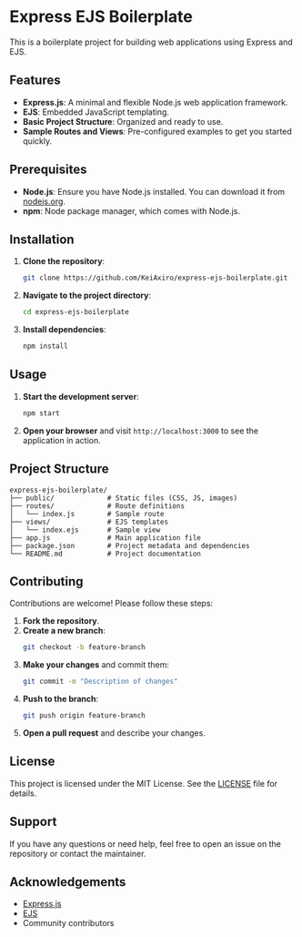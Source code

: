 # Express EJS Boilerplate

This is a boilerplate project for building web applications using Express and EJS.

## Features

- **Express.js**: A minimal and flexible Node.js web application framework.
- **EJS**: Embedded JavaScript templating.
- **Basic Project Structure**: Organized and ready to use.
- **Sample Routes and Views**: Pre-configured examples to get you started quickly.

## Prerequisites

- **Node.js**: Ensure you have Node.js installed. You can download it from [nodejs.org](https://nodejs.org/).
- **npm**: Node package manager, which comes with Node.js.

## Installation

1. **Clone the repository**:
   ```sh
   git clone https://github.com/KeiAxiro/express-ejs-boilerplate.git
   ```
2. **Navigate to the project directory**:
   ```sh
   cd express-ejs-boilerplate
   ```
3. **Install dependencies**:
   ```sh
   npm install
   ```

## Usage

1. **Start the development server**:
   ```sh
   npm start
   ```
2. **Open your browser** and visit `http://localhost:3000` to see the application in action.

## Project Structure

```
express-ejs-boilerplate/
├── public/             # Static files (CSS, JS, images)
├── routes/             # Route definitions
│   └── index.js        # Sample route
├── views/              # EJS templates
│   └── index.ejs       # Sample view
├── app.js              # Main application file
├── package.json        # Project metadata and dependencies
└── README.md           # Project documentation
```

## Contributing

Contributions are welcome! Please follow these steps:

1. **Fork the repository**.
2. **Create a new branch**:
   ```sh
   git checkout -b feature-branch
   ```
3. **Make your changes** and commit them:
   ```sh
   git commit -m "Description of changes"
   ```
4. **Push to the branch**:
   ```sh
   git push origin feature-branch
   ```
5. **Open a pull request** and describe your changes.

## License

This project is licensed under the MIT License. See the [LICENSE](LICENSE) file for details.

## Support

If you have any questions or need help, feel free to open an issue on the repository or contact the maintainer.

## Acknowledgements

- [Express.js](https://expressjs.com/)
- [EJS](https://ejs.co/)
- Community contributors
